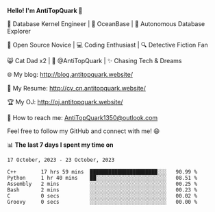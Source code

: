 
**Hello! I'm AntiTopQuark 👋**

🔧 Database Kernel Engineer | 🌊 OceanBase | 🤖 Autonomous Database Explorer

🌱 Open Source Novice | 💻 Coding Enthusiast | 🔍 Detective Fiction Fan

😸 Cat Dad x2 | 🎉 @AntiTopQuark | ✨ Chasing Tech & Dreams

🌐 My blog: http://blog.antitopquark.website/

📄 My Resume: http://cv_cn.antitopquark.website/

🏆 My OJ: http://oj.antitopquark.website/

📧 How to reach me: AntiTopQuark1350@outlook.com

Feel free to follow my GitHub and connect with me! 😄

📊 **The last 7 days I spent my time on** 

<!--START_SECTION:waka-->
```text
17 October, 2023 - 23 October, 2023

C++        17 hrs 59 mins  ██████████████████████░░░   90.99 % 
Python     1 hr 40 mins    ██░░░░░░░░░░░░░░░░░░░░░░░   08.51 % 
Assembly   2 mins          ░░░░░░░░░░░░░░░░░░░░░░░░░   00.25 % 
Bash       2 mins          ░░░░░░░░░░░░░░░░░░░░░░░░░   00.23 % 
C          0 secs          ░░░░░░░░░░░░░░░░░░░░░░░░░   00.02 % 
Groovy     0 secs          ░░░░░░░░░░░░░░░░░░░░░░░░░   00.00 %
```
<!--END_SECTION:waka-->


